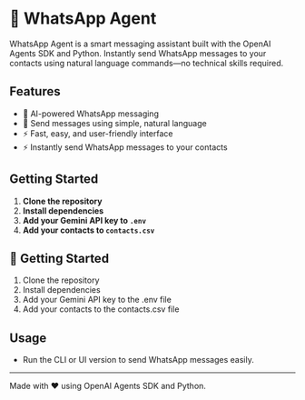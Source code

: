 # 📱 WhatsApp Agent

WhatsApp Agent is a smart messaging assistant built with the OpenAI Agents SDK and Python. Instantly send WhatsApp messages to your contacts using natural language commands—no technical skills required.

## Features

- 🤖 AI-powered WhatsApp messaging
- 💬 Send messages using simple, natural language
- ⚡ Fast, easy, and user-friendly interface
- ⚡ Instantly send WhatsApp messages to your contacts


## Getting Started

1. **Clone the repository**
2. **Install dependencies**
3. **Add your Gemini API key to `.env`**
4. **Add your contacts to `contacts.csv`**

## 🚀 Getting Started
1. Clone the repository
2. Install dependencies
3. Add your Gemini API key to the .env file
4. Add your contacts to the contacts.csv file


## Usage

- Run the CLI or UI version to send WhatsApp messages easily.

---

Made with ❤️ using OpenAI Agents SDK and Python.
